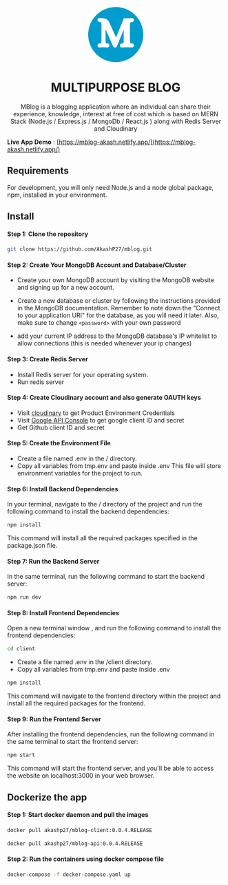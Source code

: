 <div align="center">
    <a href="https://mblog-akash.netlify.app/">
  <img src="https://github.com/AkashP27/mblog/blob/main/client/public/BLOG.png" width="128px"/>
    </a>
    <h1>MULTIPURPOSE BLOG</h1>
    
MBlog is a blogging application where an individual can share their experience, knowledge, interest at free of cost which is based on MERN Stack (Node.js / Express.js / MongoDb / React.js ) along with Redis Server and Cloudinary
</div>

**Live App Demo** : [https://mblog-akash.netlify.app/](https://mblog-akash.netlify.app/)

## Requirements

For development, you will only need Node.js and a node global package, npm, installed in your environment.

## Install

#### Step 1: Clone the repository

```bash
git clone https://github.com/AkashP27/mblog.git
```

#### Step 2: Create Your MongoDB Account and Database/Cluster

- Create your own MongoDB account by visiting the MongoDB website and signing up for a new account.

- Create a new database or cluster by following the instructions provided in the MongoDB documentation. Remember to note down the "Connect to your application URI" for the database, as you will need it later. Also, make sure to change `<password>` with your own password

- add your current IP address to the MongoDB database's IP whitelist to allow connections (this is needed whenever your ip changes)

#### Step 3: Create Redis Server

- Install Redis server for your operating system.
- Run redis server

#### Step 4: Create Cloudinary account and also generate OAUTH keys

- Visit [cloudinary](https://cloudinary.com/) to get Product Environment Credentials
- Visit [Google API Console](https://console.cloud.google.com/projectselector2/apis/dashboard?supportedpurview=project) to get google client ID and secret
- Get Github client ID and secret

#### Step 5: Create the Environment File

- Create a file named .env in the / directory.
- Copy all variables from tmp.env and paste inside .env
  This file will store environment variables for the project to run.

#### Step 6: Install Backend Dependencies

In your terminal, navigate to the / directory of the project and run the following command to install the backend dependencies:

```bash
npm install
```

This command will install all the required packages specified in the package.json file.

#### Step 7: Run the Backend Server

In the same terminal, run the following command to start the backend server:

```bash
npm run dev
```

#### Step 8: Install Frontend Dependencies

Open a new terminal window , and run the following command to install the frontend dependencies:

```bash
cd client
```

- Create a file named .env in the /client directory.
- Copy all variables from tmp.env and paste inside .env

```bash
npm install
```

This command will navigate to the frontend directory within the project and install all the required packages for the frontend.

#### Step 9: Run the Frontend Server

After installing the frontend dependencies, run the following command in the same terminal to start the frontend server:

```bash
npm start
```

This command will start the frontend server, and you'll be able to access the website on localhost:3000 in your web browser.

## Dockerize the app

#### Step 1: Start docker daemon and pull the images

```bash
docker pull akashp27/mblog-client:0.0.4.RELEASE
```

```bash
docker pull akashp27/mblog-api:0.0.4.RELEASE
```

#### Step 2: Run the containers using docker compose file

```bash
docker-compose -f docker-compose.yaml up
```
